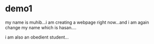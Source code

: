 # demo1

my name is muhib...i am creating a webpage right now...and i am again change my name which is hasan....

i am also an obedient student... 
